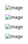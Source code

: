 ![image](https://github.com/kondalraodurgam/Meta-Course-Example/assets/20201281/d472bc7a-7e5f-485e-8e10-0bd17fdd2046)


![image](https://github.com/kondalraodurgam/Meta-Course-Example/assets/20201281/ae1fa247-5f83-4ddd-bcbc-d39d894367bb)


![image](https://github.com/kondalraodurgam/Meta-Course-Example/assets/20201281/799fd3b7-225f-4a60-aef1-9881780bd1df)

![image](https://github.com/kondalraodurgam/Meta-Course-Example/assets/20201281/3a70d278-1543-4aab-83ba-7f71978917b1)



